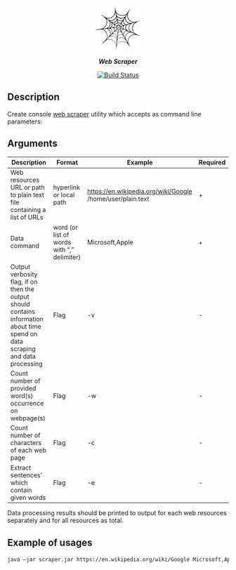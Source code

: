 <p align="center">
  <img title="Redash" src='logo.png' height="100px"/>
</p>
<p align="center">
  <strong><i>Web Scraper</i></strong>
</p>
<p align="center">
    <a href='https://circleci.com/gh/unrealwork/web-scraper/tree/master'>
      <img title="Build Status" src='https://circleci.com/gh/unrealwork/web-scraper/tree/master.svg?style=svg'/>
    </a>
</p>

## Description

Create console [web scraper](http://en.wikipedia.org/wiki/Web_scraping) utility which accepts as command line parameters:

## Arguments

| Description | Format | Example | Required  |
| --- | --- | --- | --- |
| Web resources URL or path to plain text file containing a list of URLs | hyperlink or local path |  https://en.wikipedia.org/wiki/Google /home/user/plain.text | + |
| Data command | word (or list of words with “,” delimiter) | Microsoft,Apple | + |
| Output verbosity flag,  if on then the output should contains information about time spend on data scraping and data processing | Flag | -v | - |
| Count number of provided word(s) occurrence on webpage(s) | Flag | -w | - |
| Count number of characters of each web page | Flag | -c | - |
| Extract sentences’ which contain given words | Flag | -e | - |
 
Data processing results should be printed to output for each web resources separately and for all resources as total.

## Example of usages 

```sh
java –jar scraper.jar https://en.wikipedia.org/wiki/Google Microsoft,Apple –v –w –c –e
```